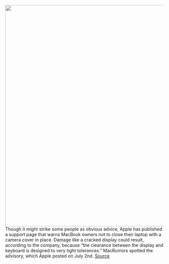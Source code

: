 <img src='https://cdn.vox-cdn.com/thumbor/mIf3zjybSFsvhOjG7ZwRo6ln12I=/0x0:2040x1360/1200x800/filters:focal(971x620:1297x946)/cdn.vox-cdn.com/uploads/chorus_image/image/67042849/vpavic_191118_3800_0189.0.jpg' width='700px' /><br/>
Though it might strike some people as obvious advice, Apple has published a support page that warns MacBook owners not to close their laptop with a camera cover in place. Damage like a cracked display could result, according to the company, because “the clearance between the display and keyboard is designed to very tight tolerances.” MacRumors spotted the advisory, which Apple posted on July 2nd.
<a href='https://www.theverge.com/2020/7/10/21320321/apple-camera-cover-macbook-pro-air-warning'> Source <a/>